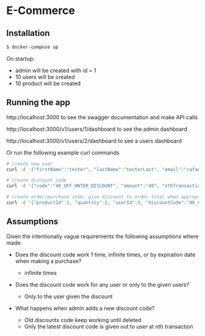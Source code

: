 # E-Commerce

## Installation

```bash
$ docker-compose up
```

On startup:

- admin will be created with id = 1
- 10 users will be created
- 10 product will be created

## Running the app

http://localhost:3000 to see the swagger documentation and make API calls

http://localhost:3000/v1/users/1/dashboard to see the admin dashboard

http://localhost:3000/v1/users/2/dashboard to see a users dashboard

Or run the following example curl commands

```bash
# create new user
curl -d '{"firstName":"tester", "lastName":"testerLast", "email":"rafael@gmail.com"}' -H "Content-Type: application/json" -X POST http://localhost:3000/v1/users

# create discount code
curl -d '{"code":"40_OFF_WNTER_DISCOUNT", "amount":"40", "nthTransaction": "2"}' -H "Content-Type: application/json" -X POST http://localhost:3000/v1/discounts

# create order/purchase item, give discount to order total when appropriate, and give discount code to user when appropriate
curl -d '{"productId":1, "quantity":2, "userId":3, "discountCode":"40_OFF_WNTER_DISCOUNT"}' -H "Content-Type: application/json" -X POST http://localhost:3000/v1/orders/

```

## Assumptions

Given the intentionally vague requirements the following assumptions where made:

- Does the discount code work 1 time, infinite times, or by expiration date when making a purchase?

  - infinite times

- Does the discount code work for any user or only to the given users?

  - Only to the user given the discount

- What happens when admin adds a new discount code?
  - Old discounts code keep working until deleted
  - Only the latest discount code is given out to user at nth transaction
